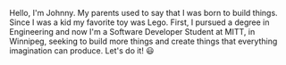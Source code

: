 Hello, I'm Johnny. My parents used to say that I was born to build things. Since I was a kid my favorite toy was Lego. First, I pursued a degree in Engineering and now I'm a Software Developer Student at MITT, in Winnipeg, seeking to build more things and create things that everything imagination can produce. Let's do it! 😃

<!---
joaofelipe0202/joaofelipe0202 is a ✨ special ✨ repository because its `README.md` (this file) appears on your GitHub profile.
You can click the Preview link to take a look at your changes.
--->
